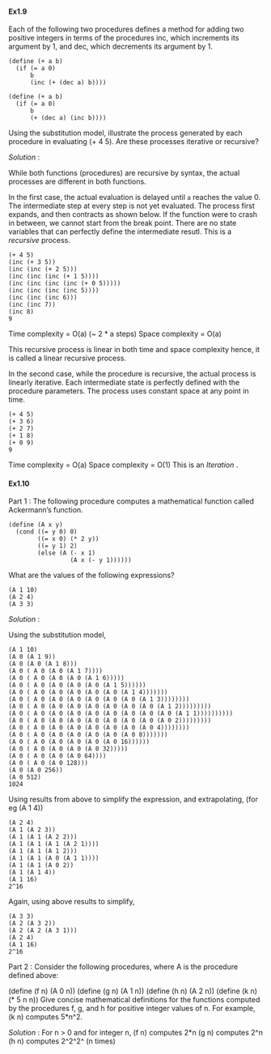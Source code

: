 #### Ex1.9

Each of the following two procedures defines a method for adding two positive integers in terms of the procedures inc, which increments its argument by 1, and dec, which decrements its argument by 1.

```
(define (+ a b)
  (if (= a 0) 
      b 
      (inc (+ (dec a) b))))

(define (+ a b)
  (if (= a 0) 
      b 
      (+ (dec a) (inc b))))
```
Using the substitution model, illustrate the process generated by each procedure in evaluating (+ 4 5). Are these processes iterative or recursive?

_Solution_ :

While both functions (procedures) are recursive by syntax, the actual processes are different in both functions.

In the first case, the actual evaluation is delayed until `a` reaches the value 0. The intermediate step at every step is not yet evaluated. The process first expands, and then contracts as shown below. If the function were to crash in between, we cannot start from the break point. There are no state variables that can perfectly define the intermediate resutl. This is a *recursive* process.

```
(+ 4 5)
(inc (+ 3 5))
(inc (inc (+ 2 5)))
(inc (inc (inc (+ 1 5))))
(inc (inc (inc (inc (+ 0 5)))))
(inc (inc (inc (inc 5))))
(inc (inc (inc 6)))
(inc (inc 7))
(inc 8)
9
```
Time complexity = O(a)    (~ 2 * a steps)
Space complexity = O(a)

This recursive process is linear in both time and space complexity hence, it is called a linear recursive process.


In the second case, while the procedure is recursive, the actual process is linearly iterative. Each intermediate state is perfectly defined with the procedure parameters. The process uses constant space at any point in time.
```
(+ 4 5)
(+ 3 6)
(+ 2 7)
(+ 1 8)
(+ 0 9)
9
```
Time complexity = O(a)
Space complexity = O(1)
This is an *Iteration* .

#### Ex1.10

Part 1 : The following procedure computes a mathematical function called Ackermann’s function.
```
(define (A x y)
  (cond ((= y 0) 0)
        ((= x 0) (* 2 y))
        ((= y 1) 2)
        (else (A (- x 1)
                 (A x (- y 1))))))
```
What are the values of the following expressions?
```
(A 1 10)
(A 2 4)
(A 3 3)
```
_Solution_ :

Using the substitution model, 
```
(A 1 10)
(A 0 (A 1 9))
(A 0 (A 0 (A 1 8)))
(A 0 ( A 0 (A 0 (A 1 7))))
(A 0 ( A 0 (A 0 (A 0 (A 1 6)))))
(A 0 ( A 0 (A 0 (A 0 (A 0 (A 1 5))))))
(A 0 ( A 0 (A 0 (A 0 (A 0 (A 0 (A 1 4)))))))
(A 0 ( A 0 (A 0 (A 0 (A 0 (A 0 (A 0 (A 1 3))))))))
(A 0 ( A 0 (A 0 (A 0 (A 0 (A 0 (A 0 (A 0 (A 1 2)))))))))
(A 0 ( A 0 (A 0 (A 0 (A 0 (A 0 (A 0 (A 0 (A 0 (A 1 1))))))))))
(A 0 ( A 0 (A 0 (A 0 (A 0 (A 0 (A 0 (A 0 (A 0 2)))))))))
(A 0 ( A 0 (A 0 (A 0 (A 0 (A 0 (A 0 (A 0 4))))))))
(A 0 ( A 0 (A 0 (A 0 (A 0 (A 0 (A 0 8)))))))
(A 0 ( A 0 (A 0 (A 0 (A 0 (A 0 16))))))
(A 0 ( A 0 (A 0 (A 0 (A 0 32)))))
(A 0 ( A 0 (A 0 (A 0 64))))
(A 0 ( A 0 (A 0 128)))
(A 0 (A 0 256))
(A 0 512)
1024
```

Using results from above to simplify the expression, and extrapolating, (for eg (A 1 4)) 
```
(A 2 4)
(A 1 (A 2 3))
(A 1 (A 1 (A 2 2)))
(A 1 (A 1 (A 1 (A 2 1))))
(A 1 (A 1 (A 1 2)))
(A 1 (A 1 (A 0 (A 1 1))))
(A 1 (A 1 (A 0 2))
(A 1 (A 1 4))
(A 1 16)
2^16
```

Again, using above results to simplify, 
```
(A 3 3)
(A 2 (A 3 2))
(A 2 (A 2 (A 3 1)))
(A 2 4)
(A 1 16)
2^16
```

Part 2 : Consider the following procedures, where A is the procedure defined above:

(define (f n) (A 0 n))
(define (g n) (A 1 n))
(define (h n) (A 2 n))
(define (k n) (* 5 n n))
Give concise mathematical definitions for the functions computed by the procedures f, g, and h for positive integer values of n. For example, (k n) computes 5*n^2.


_Solution_ :
For n > 0 and for integer n, 
(f n) computes 2*n
(g n) computes 2^n
(h n) computes 2^2^2^   (n times)
